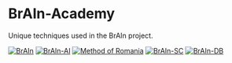 # BrAIn-Academy
Unique techniques used in the BrAIn project.

<a href="https://resimlink.com/hcl48mk2" title="BrAIn"><img src="https://r.resimlink.com/hcl48mk2.png" title="BrAIn" alt="BrAIn"></a>
<a href="https://resimlink.com/4kwi3mrEs5" title="BrAIn-AI"><img src="https://r.resimlink.com/4kwi3mrEs5.png" title="BrAIn-AI" alt="BrAIn-AI"></a>
<a href="https://resimlink.com/Y1fnMg_0ecAW" title="Method of Romania"><img src="https://r.resimlink.com/Y1fnMg_0ecAW.png" title="Method of Romania" alt="Method of Romania"></a>
<a href="https://resimlink.com/XOQIxNz3m0e" title="BrAIn-SC"><img src="https://r.resimlink.com/XOQIxNz3m0e.png" title="BrAIn-SC" alt="BrAIn-SC"></a>
<a href="https://resimlink.com/yOI16H" title="BrAIn-DB"><img src="https://r.resimlink.com/yOI16H.png" title="BrAIn-DB" alt="BrAIn-DB"></a>
